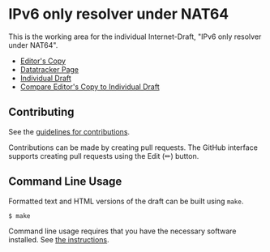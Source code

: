 # IPv6 only resolver under NAT64

This is the working area for the individual Internet-Draft, "IPv6 only resolver under NAT64".

* [Editor's Copy](https://momoka0122y.github.io/draft-momoka-ipv6-only-resolver/#go.draft-momoka-dnsop-ipv6-only-resolver.html)
* [Datatracker Page](https://datatracker.ietf.org/doc/draft-momoka-dnsop-ipv6-only-resolver)
* [Individual Draft](https://datatracker.ietf.org/doc/html/draft-momoka-dnsop-ipv6-only-resolver)
* [Compare Editor's Copy to Individual Draft](https://momoka0122y.github.io/draft-momoka-ipv6-only-resolver/#go.draft-momoka-dnsop-ipv6-only-resolver.diff)


## Contributing

See the
[guidelines for contributions](https://github.com/momoka0122y/draft-momoka-ipv6-only-resolver/blob/main/CONTRIBUTING.md).

Contributions can be made by creating pull requests.
The GitHub interface supports creating pull requests using the Edit (✏) button.


## Command Line Usage

Formatted text and HTML versions of the draft can be built using `make`.

```sh
$ make
```

Command line usage requires that you have the necessary software installed.  See
[the instructions](https://github.com/martinthomson/i-d-template/blob/main/doc/SETUP.md).

